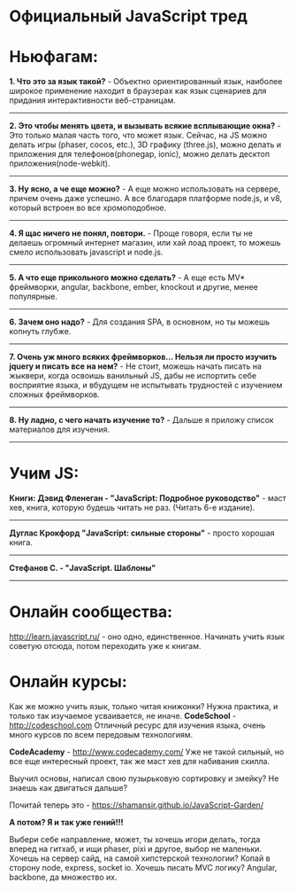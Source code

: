 Официальный JavaScript тред
=========

**Ньюфагам:**
=========
**1. Что это за язык такой?** - Объектно ориентированный язык, наиболее широкое применение находит в браузерах как язык сценариев для придания интерактивности веб-страницам.
___
**2. Это чтобы менять цвета, и вызывать всякие всплывающие окна?** - Это только малая часть того, что может язык. Сейчас, на JS можно делать игры (phaser, cocos, etc.), 3D графику (three.js), можно делать и приложения для телефонов(phonegap, ionic), можно делать десктоп приложения(node-webkit).
___
**3. Ну ясно, а че еще можно?** - А еще можно использовать на сервере, причем очень даже успешно. А все благодаря платформе node.js, и v8, который встроен во все хромоподобное.
___
**4. Я щас ничего не понял, повтори.** - Проще говоря, если ты не делаешь огромный интернет магазин, или хай лоад проект, то можешь смело использовать javascript и node.js.
___
**5. А что еще прикольного можно сделать?** - А еще есть MV* фреймворки, angular, backbone, ember, knockout и другие, менее популярные.
___
**6. Зачем оно надо?** - Для создания SPA, в основном, но ты можешь копнуть глубже.
___
**7. Очень уж много всяких фреймворков... Нельзя ли просто изучить jquery и писать все на нем?** - Не стоит, можешь начать писать на жыквери, когда освоишь ванильный JS, дабы не испортить себе восприятие языка, и вбудущем не испытывать трудностей с изучением сложных фреймворков.
___
**8. Ну ладно, с чего начать изучение то?** - Дальше я приложу список материалов для изучения.
___
 
**Учим JS:**
=========
**Книги:**
**Дэвид Фленеган - "JavaScript: Подробное руководство"** - маст хев, книга, которую будешь читать не раз. (Читать 6-е издание).
___
**Дуглас Крокфорд "JavaScript: сильные стороны"** - просто хорошая книга.
___
**Стефанов С. - "JavaScript. Шаблоны"** 
___
 
**Онлайн сообщества:**
=========
http://learn.javascript.ru/ - оно одно, единственное. Начинать учить язык советую отсюда, потом переходить уже к книгам.
 
**Онлайн курсы:**
=========
Как же можно учить язык, только читая книжонки? Нужна практика, и только так изучаемое усваивается, не иначе.
**CodeSchool** - http://codeschool.com
Отличный ресурс для изучения языка, очень много курсов по всем передовым технологиям.
 
**CodeAcademy** - http://www.codecademy.com/
Уже не такой сильный, но все еще интересный проект, так же маст хев для набивания скилла.
 
Выучил основы, написал свою пузырьковую сортировку и змейку? Не знаешь как двигаться дальше?
 
Почитай теперь это - https://shamansir.github.io/JavaScript-Garden/
 
**А потом? Я и так уже гений!!!**
 
Выбери себе направление, может, ты хочешь игори делать, тогда вперед на гитхаб, и ищи phaser, pixi и другое, выбор не маленьки. Хочешь на сервер сайд, на самой хипстерской технологии? Копай в сторону node, express, socket io.
Хочешь писать MVC логику? Angular, backbone, да множество их.
